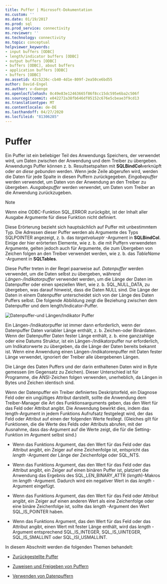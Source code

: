 ```yaml
---
title: Puffer | Microsoft-Dokumentation
ms.custom: ''
ms.date: 01/19/2017
ms.prod: sql
ms.prod_service: connectivity
ms.reviewer: ''
ms.technology: connectivity
ms.topic: conceptual
helpviewer_keywords:
- input buffers [ODBC]
- length/indicator buffers [ODBC]
- output buffers [ODBC]
- buffers [ODBC], about buffers
- application buffers [ODBC]
- buffers [ODBC]
ms.assetid: 42c5226c-cb40-4d1e-809f-2ea50ce6bd55
author: David-Engel
ms.author: v-daenge
ms.openlocfilehash: 0c49e83e12463665f86f8cc15dc595e6ba2c506f
ms.sourcegitcommit: e042272a38fb646df05152c676e5cbeae3f9cd13
ms.translationtype: MT
ms.contentlocale: de-DE
ms.lasthandoff: 04/27/2020
ms.locfileid: "81306285"
---
```

# <a name="buffers"></a>Puffer
Ein Puffer ist ein beliebiger Teil des Anwendungs Speichers, der verwendet wird, um Daten zwischen der Anwendung und dem Treiber zu übergeben. Anwendungs Puffer können z. b. Resultsetspalten mit **SQLBindCol**verknüpft oder *an diese gebunden* werden. Wenn jede Zeile abgerufen wird, werden die Daten für jede Spalte in diesen Puffern zurückgegeben. *Eingabepuffer* werden verwendet, um Daten von der Anwendung an den Treiber zu übergeben. *Ausgabepuffer* werden verwendet, um Daten vom Treiber an die Anwendung zurückzugeben.  
  
> [!NOTE]  
>  Wenn eine ODBC-Funktion SQL_ERROR zurückgibt, ist der Inhalt aller Ausgabe Argumente für diese Funktion nicht definiert.  
  
 Diese Erörterung bezieht sich hauptsächlich auf Puffer mit unbestimmtem Typ. Die Adressen dieser Puffer werden als Argumente des Typs SQLPOINTER angezeigt, z. b. das *targetvalueptr* -Argument in **SQLBindCol**. Einige der hier erörterten Elemente, wie z. b. die mit Puffern verwendeten Argumente, gelten jedoch auch für Argumente, die zum Übergeben von Zeichen folgen an den Treiber verwendet werden, wie z. b. das *TableName* -Argument in **SQLTables**.  
  
 Diese Puffer treten in der Regel paarweise auf. *Datenpuffer* werden verwendet, um die Daten selbst zu übergeben, während *Längen-/Indikatorpuffer* verwendet werden, um die Länge der Daten im Datenpuffer oder einen speziellen Wert, wie z. b. SQL_NULL_DATA, zu übergeben, was darauf hinweist, dass die Daten NULL sind. Die Länge der Daten in einem Datenpuffer unterscheidet sich von der Länge des Daten Puffers selbst. Die folgende Abbildung zeigt die Beziehung zwischen dem Datenpuffer und dem length/Indicator-Puffer.  
  
 ![Datenpuffer-und Längen&#47;Indikator Puffer](../../../odbc/reference/develop-app/media/pr09.gif "pr09")  
  
 Ein Längen-/Indikatorpuffer ist immer dann erforderlich, wenn der Datenpuffer Daten variabler Länge enthält, z. b. Zeichen-oder Binärdaten. Wenn der Datenpuffer Daten fester Länge enthält, z. b. eine ganzzahlige oder eine Datums Struktur, ist ein Längen-/Indikatorpuffer nur erforderlich, um Indikatorwerte zu übergeben, da die Länge der Daten bereits bekannt ist. Wenn eine Anwendung einen Längen-/indikatorenpuffer mit Daten fester Länge verwendet, ignoriert der Treiber alle übergebenen Längen.  
  
 Die Länge des Daten Puffers und der darin enthaltenen Daten wird in Byte gemessen (im Gegensatz zu Zeichen). Dieser Unterschied ist für Programme, die ANSI-Zeichen folgen verwenden, unerheblich, da Längen in Bytes und Zeichen identisch sind.  
  
 Wenn der Datenpuffer ein Treiber definiertes Deskriptorfeld, ein Diagnose Feld oder ein ungültiges Attribut darstellt, sollte die Anwendung dem Treiber-Manager die Art des Funktionsarguments geben, das den Wert für das Feld oder Attribut angibt. Die Anwendung bewirkt dies, indem das length-Argument in jedem Funktions Aufrufsatz festgelegt wird, der das Feld oder Attribut auf einen der folgenden Werte festlegt. (Gleiches gilt für Funktionen, die die Werte des Felds oder Attributs abrufen, mit der Ausnahme, dass das-Argument auf die Werte zeigt, die für die Setting-Funktion im Argument selbst sind.)  
  
-   Wenn das Funktions Argument, das den Wert für das Feld oder das Attribut angibt, ein Zeiger auf eine Zeichenfolge ist, entspricht das *length* -Argument der Länge der Zeichenfolge oder SQL_NTS.  
  
-   Wenn das Funktions Argument, das den Wert für das Feld oder das Attribut angibt, ein Zeiger auf einen binären Puffer ist, platziert die Anwendung das Ergebnis des SQL_LEN_BINARY_ATTR (*length*)-Makros im *length* -Argument. Dadurch wird ein negativer Wert in das *length* -Argument eingefügt.  
  
-   Wenn das Funktions Argument, das den Wert für das Feld oder Attribut angibt, ein Zeiger auf einen anderen Wert als eine Zeichenfolge oder eine binäre Zeichenfolge ist, sollte das *length* -Argument den Wert SQL_IS_POINTER haben.  
  
-   Wenn das Funktions Argument, das den Wert für das Feld oder das Attribut angibt, einen Wert mit fester Länge enthält, wird das *length* -Argument entsprechend SQL_IS_INTEGER, SQL_IS_UINTEGER, SQL_IS_SMALLINT oder SQL_ISI_USMALLINT.  
  
 In diesem Abschnitt werden die folgenden Themen behandelt:  
  
-   [Zurückgestellte Puffer](../../../odbc/reference/develop-app/deferred-buffers.md)  
  
-   [Zuweisen und Freigeben von Puffern](../../../odbc/reference/develop-app/allocating-and-freeing-buffers.md)  
  
-   [Verwenden von Datenpuffern](../../../odbc/reference/develop-app/using-data-buffers.md)
